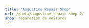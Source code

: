 ```yaml
---
title: "Augustine Repair Shop"
url: /ganta/augustine-repair-shop-2/
shop: réparation de voitures
---
```

